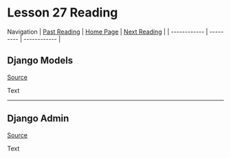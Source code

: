# Lesson 27 Reading

Navigation
| [Past Reading](../Read-26/README.md) | [Home Page](../README.md) | [Next Reading](../Read-28/README.md) |
| ------------ | --------- | ------------ |

## Django Models

[Source](https://developer.mozilla.org/en-US/docs/Learn/Server-side/Django/Models)

Text

---

## Django Admin

[Source](https://developer.mozilla.org/en-US/docs/Learn/Server-side/Django/Admin_site)

Text
